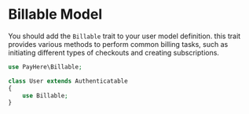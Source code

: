 # Billable Model

You should add the `Billable` trait to your user model definition. this trait provides various methods to perform common billing tasks, such as initiating different types of checkouts and creating subscriptions.

```php
use PayHere\Billable;

class User extends Authenticatable
{
    use Billable;
}
```
